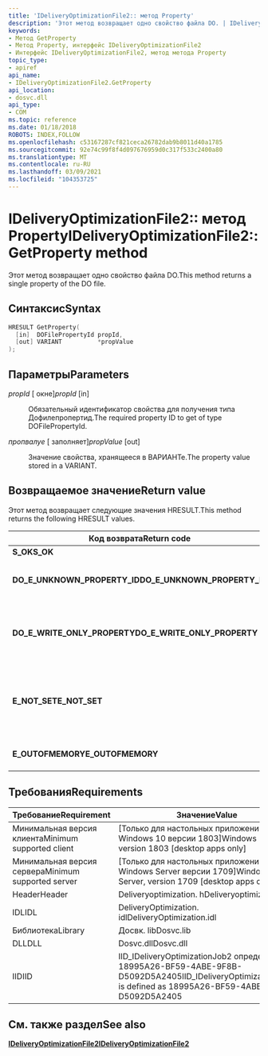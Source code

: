 ```yaml
---
title: 'IDeliveryOptimizationFile2:: метод Property'
description: 'Этот метод возвращает одно свойство файла DO. | IDeliveryOptimizationFile2:: метод Property'
keywords:
- Метод GetProperty
- Метод Property, интерфейс IDeliveryOptimizationFile2
- Интерфейс IDeliveryOptimizationFile2, метод метода Property
topic_type:
- apiref
api_name:
- IDeliveryOptimizationFile2.GetProperty
api_location:
- dosvc.dll
api_type:
- COM
ms.topic: reference
ms.date: 01/18/2018
ROBOTS: INDEX,FOLLOW
ms.openlocfilehash: c53167287cf821ceca26782dab9b8011d40a1785
ms.sourcegitcommit: 92e74c99f8f4d097676959d0c317f533c2400a80
ms.translationtype: MT
ms.contentlocale: ru-RU
ms.lasthandoff: 03/09/2021
ms.locfileid: "104353725"
---
```

# <a name="ideliveryoptimizationfile2getproperty-method"></a><span data-ttu-id="c8c99-107">IDeliveryOptimizationFile2:: метод Property</span><span class="sxs-lookup"><span data-stu-id="c8c99-107">IDeliveryOptimizationFile2::GetProperty method</span></span>

<span data-ttu-id="c8c99-108">Этот метод возвращает одно свойство файла DO.</span><span class="sxs-lookup"><span data-stu-id="c8c99-108">This method returns a single property of the DO file.</span></span>

## <a name="syntax"></a><span data-ttu-id="c8c99-109">Синтаксис</span><span class="sxs-lookup"><span data-stu-id="c8c99-109">Syntax</span></span>

```C++
HRESULT GetProperty(
  [in]  DOFilePropertyId propId,
  [out] VARIANT          *propValue
);
```

## <a name="parameters"></a><span data-ttu-id="c8c99-110">Параметры</span><span class="sxs-lookup"><span data-stu-id="c8c99-110">Parameters</span></span>

<dl> <dt>

<span data-ttu-id="c8c99-111">*propId* \[ окне\]</span><span class="sxs-lookup"><span data-stu-id="c8c99-111">*propId* \[in\]</span></span>
</dt> <dd>

<span data-ttu-id="c8c99-112">Обязательный идентификатор свойства для получения типа Дофилепропертид.</span><span class="sxs-lookup"><span data-stu-id="c8c99-112">The required property ID to get of type DOFilePropertyId.</span></span>

</dd> <dt>

<span data-ttu-id="c8c99-113">*пропвалуе* \[ заполняет\]</span><span class="sxs-lookup"><span data-stu-id="c8c99-113">*propValue* \[out\]</span></span>
</dt> <dd>

<span data-ttu-id="c8c99-114">Значение свойства, хранящееся в ВАРИАНТе.</span><span class="sxs-lookup"><span data-stu-id="c8c99-114">The property value stored in a VARIANT.</span></span>

</dd> </dl>

## <a name="return-value"></a><span data-ttu-id="c8c99-115">Возвращаемое значение</span><span class="sxs-lookup"><span data-stu-id="c8c99-115">Return value</span></span>

<span data-ttu-id="c8c99-116">Этот метод возвращает следующие значения HRESULT.</span><span class="sxs-lookup"><span data-stu-id="c8c99-116">This method returns the following HRESULT values.</span></span>

| <span data-ttu-id="c8c99-117">Код возврата</span><span class="sxs-lookup"><span data-stu-id="c8c99-117">Return code</span></span>                  | <span data-ttu-id="c8c99-118">Описание</span><span class="sxs-lookup"><span data-stu-id="c8c99-118">Description</span></span>                                         |
|------------------------------|-----------------------------------------------------|
| <span data-ttu-id="c8c99-119">**S_OK**</span><span class="sxs-lookup"><span data-stu-id="c8c99-119">**S_OK**</span></span>                     | <span data-ttu-id="c8c99-120">Успешно</span><span class="sxs-lookup"><span data-stu-id="c8c99-120">Success</span></span>                                             |
| <span data-ttu-id="c8c99-121">**DO_E_UNKNOWN_PROPERTY_ID**</span><span class="sxs-lookup"><span data-stu-id="c8c99-121">**DO_E_UNKNOWN_PROPERTY_ID**</span></span> | <span data-ttu-id="c8c99-122">Неизвестный идентификатор свойства.</span><span class="sxs-lookup"><span data-stu-id="c8c99-122">Unknown property ID.</span></span>                                |
| <span data-ttu-id="c8c99-123">**DO_E_WRITE_ONLY_PROPERTY**</span><span class="sxs-lookup"><span data-stu-id="c8c99-123">**DO_E_WRITE_ONLY_PROPERTY**</span></span> | <span data-ttu-id="c8c99-124">Свойство доступно только для записи и не может быть прочитано.</span><span class="sxs-lookup"><span data-stu-id="c8c99-124">The property is Write only and cannot be read.</span></span>      |
| <span data-ttu-id="c8c99-125">**E_NOT_SET**</span><span class="sxs-lookup"><span data-stu-id="c8c99-125">**E_NOT_SET**</span></span>                | <span data-ttu-id="c8c99-126">Свойство не было задано с помощью метода SetProperty.</span><span class="sxs-lookup"><span data-stu-id="c8c99-126">No property was set through the SetProperty method.</span></span> |
| <span data-ttu-id="c8c99-127">**E_OUTOFMEMORY**</span><span class="sxs-lookup"><span data-stu-id="c8c99-127">**E_OUTOFMEMORY**</span></span>            |  <span data-ttu-id="c8c99-128">Ошибка выделения памяти</span><span class="sxs-lookup"><span data-stu-id="c8c99-128">Memory allocation failure</span></span>                          |

## <a name="requirements"></a><span data-ttu-id="c8c99-129">Требования</span><span class="sxs-lookup"><span data-stu-id="c8c99-129">Requirements</span></span>

| <span data-ttu-id="c8c99-130">Требование</span><span class="sxs-lookup"><span data-stu-id="c8c99-130">Requirement</span></span> | <span data-ttu-id="c8c99-131">Значение</span><span class="sxs-lookup"><span data-stu-id="c8c99-131">Value</span></span> |
|---------------------------|----------------------------------------------------------------------------------|
| <span data-ttu-id="c8c99-132">Минимальная версия клиента</span><span class="sxs-lookup"><span data-stu-id="c8c99-132">Minimum supported client</span></span>  | <span data-ttu-id="c8c99-133">\[Только для настольных приложений Windows 10 версии 1803\]</span><span class="sxs-lookup"><span data-stu-id="c8c99-133">Windows 10, version 1803 \[desktop apps only\]</span></span>                                   |
| <span data-ttu-id="c8c99-134">Минимальная версия сервера</span><span class="sxs-lookup"><span data-stu-id="c8c99-134">Minimum supported server</span></span>  | <span data-ttu-id="c8c99-135">\[Только для настольных приложений Windows Server версии 1709\]</span><span class="sxs-lookup"><span data-stu-id="c8c99-135">Windows Server, version 1709 \[desktop apps only\]</span></span>                               |
| <span data-ttu-id="c8c99-136">Header</span><span class="sxs-lookup"><span data-stu-id="c8c99-136">Header</span></span>                    | <span data-ttu-id="c8c99-137">Deliveryoptimization. h</span><span class="sxs-lookup"><span data-stu-id="c8c99-137">Deliveryoptimization.h</span></span>                                                           |
| <span data-ttu-id="c8c99-138">IDL</span><span class="sxs-lookup"><span data-stu-id="c8c99-138">IDL</span></span>                       | <span data-ttu-id="c8c99-139">DeliveryOptimization. idl</span><span class="sxs-lookup"><span data-stu-id="c8c99-139">DeliveryOptimization.idl</span></span>                                                         |
| <span data-ttu-id="c8c99-140">Библиотека</span><span class="sxs-lookup"><span data-stu-id="c8c99-140">Library</span></span>                   | <span data-ttu-id="c8c99-141">Досвк. lib</span><span class="sxs-lookup"><span data-stu-id="c8c99-141">Dosvc.lib</span></span>                                                                        |
| <span data-ttu-id="c8c99-142">DLL</span><span class="sxs-lookup"><span data-stu-id="c8c99-142">DLL</span></span>                       | <span data-ttu-id="c8c99-143">Dosvc.dll</span><span class="sxs-lookup"><span data-stu-id="c8c99-143">Dosvc.dll</span></span>                                                                        |
| <span data-ttu-id="c8c99-144">IID</span><span class="sxs-lookup"><span data-stu-id="c8c99-144">IID</span></span>                       | <span data-ttu-id="c8c99-145">IID_IDeliveryOptimizationJob2 определен как 18995A26-BF59-4ABE-9F8B-D5092D5A2405</span><span class="sxs-lookup"><span data-stu-id="c8c99-145">IID_IDeliveryOptimizationJob2 is defined as 18995A26-BF59-4ABE-9F8B-D5092D5A2405</span></span> |

## <a name="see-also"></a><span data-ttu-id="c8c99-146">См. также раздел</span><span class="sxs-lookup"><span data-stu-id="c8c99-146">See also</span></span>

[<span data-ttu-id="c8c99-147">**IDeliveryOptimizationFile2**</span><span class="sxs-lookup"><span data-stu-id="c8c99-147">**IDeliveryOptimizationFile2**</span></span>](ideliveryoptimizationfile2.md)
